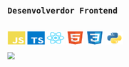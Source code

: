 ## `Desenvolverdor Frontend`
<div style="display: inline_block"><br>
  <img align="center" alt="b-Js" height="30" width="40" src="https://raw.githubusercontent.com/devicons/devicon/master/icons/javascript/javascript-plain.svg">
  <img align="center" alt="b-Ts" height="30" width="40" src="https://raw.githubusercontent.com/devicons/devicon/master/icons/typescript/typescript-plain.svg">
  <img align="center" alt="b-React" height="30" width="40" src="https://raw.githubusercontent.com/devicons/devicon/master/icons/react/react-original.svg">
  <img align="center" alt="b-HTML" height="30" width="40" src="https://raw.githubusercontent.com/devicons/devicon/master/icons/html5/html5-original.svg">
  <img align="center" alt="b-CSS" height="30" width="40" src="https://raw.githubusercontent.com/devicons/devicon/master/icons/css3/css3-original.svg">
  <img align="center" alt="b-Python" height="30" width="40" src="https://raw.githubusercontent.com/devicons/devicon/master/icons/python/python-original.svg">
</div>
</br>

<div> 
 <a href="https://www.linkedin.com/in/" target="_blank"><img src="https://img.shields.io/badge/-LinkedIn-%230077B5?style=for-the-badge&logo=linkedin&logoColor=white" target="_blank"></a> 
</div>
